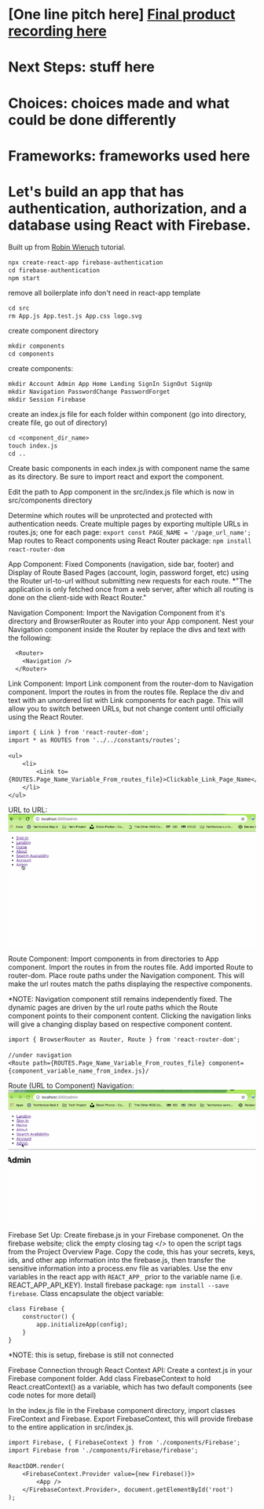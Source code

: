 [One line pitch here]
[Final product recording here]()
==========
Next Steps:
stuff here
==========
Choices: 
choices made and what could be done differently
==========
Frameworks:
frameworks used here
==========




Let's build an app that has authentication, authorization, and a database using React with Firebase. 
===========
Built up from [Robin Wieruch](https://www.robinwieruch.de/complete-firebase-authentication-react-tutorial/) tutorial.


````
npx create-react-app firebase-authentication
cd firebase-authentication
npm start
````

remove all boilerplate info don't need in react-app template
````
cd src
rm App.js App.test.js App.css logo.svg
````

create component directory
````
mkdir components
cd components
````

create components: 
````
mkdir Account Admin App Home Landing SignIn SignOut SignUp
mkdir Navigation PasswordChange PasswordForget
mkdir Session Firebase
````

create an index.js file for each folder within component (go into directory, create file, go out of directory)
````
cd <component_dir_name>
touch index.js
cd ..
````

Create basic components in each index.js with component name the same as its directory. Be sure to import react and export the component.


Edit the path to App component in the src/index.js file which is now in src/components directory


Determine which routes will be unprotected and protected with authentication needs. Create multiple pages by exporting multiple URLs in routes.js; one for each page: 
`export const PAGE_NAME = '/page_url_name';`
Map routes to React components using React Router package:
`npm install react-router-dom`

App Component: 
Fixed Components (navigation, side bar, footer) and Display of Route Based Pages (account, login, password forget, etc) using the Router url-to-url without submitting new requests for each route.
*"The application is only fetched once from a web server, after which all routing is done on the client-side with React Router."

Navigation Component:
Import the Navigation Component from it's directory and BrowserRouter as Router into your App component. Nest your Navigation component inside the Router by replace the divs and text with the following: 
````
  <Router>
    <Navigation />
  </Router>
````

Link Component: 
Import Link component from the router-dom to Navigation component. Import the routes in from the routes file. Replace the div and text with an unordered list with Link components for each page. This will allow you to switch between URLs, but not change content until officially using the React Router.

````
import { Link } from 'react-router-dom';
import * as ROUTES from '../../constants/routes';

<ul>
    <li>
        <Link to={ROUTES.Page_Name_Variable_From_routes_file}>Clickable_Link_Page_Name</Link>
    </li>
</ul>
````

URL to URL: ![Url to Url Navigation](Url_to_Url.gif)

Route Component:
Import components  in from directories to App component. Import the routes in from the routes file. Add imported Route to router-dom. Place route paths under the Navigation component. This will make the url routes match the paths displaying the respective components.

*NOTE: Navigation component still remains independently fixed. The dynamic pages are driven by the url route paths which the Route component points to their component content. Clicking the navigation links will give a changing display based on respective component content.
````
import { BrowserRouter as Router, Route } from 'react-router-dom';

//under navigation
<Route path={ROUTES.Page_Name_Variable_From_routes_file} component={component_variable_name_from_index.js}/
````

Route (URL to Component) Navigation: ![Route Navigation](Route_Component_Navigation.gif)


Firebase Set Up: 
Create firebase.js in your Firebase componenet. On the firebase website; click the empty closing tag </> to open the script tags from the Project Overview Page. Copy the code, this has your secrets, keys, ids, and other app information into the firebase.js, then transfer the sensitive information into a process.env file as variables. Use the env variables in the react app with `REACT_APP_` prior to the variable name (i.e. REACT_APP_API_KEY). Install firebase package: `npm install --save firebase`. Class encapsulate the object variable: 

````
class Firebase {
    constructor() {
        app.initializeApp(config);
    }
}
````

*NOTE: this is setup, firebase is still not connected

Firebase Connection through React Context API:
Create a context.js in your Firebase component folder. Add class FirebaseContext to hold React.creatContext() as a variable, which has two default components (see code notes for more detail)

In the index.js file in the Firebase component directory, import classes FireContext and Firebase. Export FirebaseContext, this will provide firebase to the entire application in src/index.js.

````
import Firebase, { FirebaseContext } from './components/Firebase';
import Firebase from './components/Firebase/firebase';

ReactDOM.render(
    <FirebaseContext.Provider value={new Firebase()}>
        <App />
    </FirebaseContext.Provider>, document.getElementById('root')
);
````